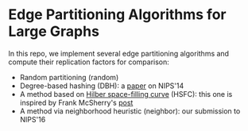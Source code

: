 Edge Partitioning Algorithms for Large Graphs
=============================================

In this repo, we implement several edge partitioning algorithms and compute
their replication factors for comparison:

*   Random partitioning (random)
*   Degree-based hashing (DBH): a
    [paper](http://papers.nips.cc/paper/5396-distributed-power-law-graph-computing-theoretical-and-empirical-analysis.pdf)
    on NIPS'14
*   A method based on
    [Hilber space-filling curve](https://en.wikipedia.org/wiki/Hilbert_curve) (HSFC):
    this one is inspired by Frank McSherry's [post](https://github.com/frankmcsherry/blog/blob/master/posts/2015-01-15.md)
*   A method via neighborhood heuristic (neighbor): our submission to NIPS'16
